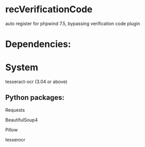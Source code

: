 # recVerificationCode
auto register for phpwind 7.5, bypassing verification code plugin

# Dependencies:
# System
tesseract-ocr (3.04 or above)

## Python packages:
Requests

BeautifulSoup4

Pillow

tesserocr

